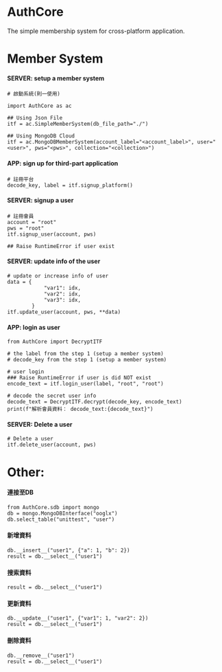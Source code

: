 # AuthCore

The simple membership system for cross-platform application.

# Member System
#### SERVER: setup a member system
```
# 啟動系統(則一使用)

import AuthCore as ac

## Using Json File
itf = ac.SimpleMemberSystem(db_file_path="./")

## Using MongoDB Cloud
itf = ac.MongoDBMemberSystem(account_label="<account_label>", user="<user>", pws="<pws>", collection="<collection>")

```

#### APP: sign up for third-part application
```
# 註冊平台
decode_key, label = itf.signup_platform()

```


#### SERVER: signup a user
```
# 註冊會員
account = "root"
pws = "root"
itf.signup_user(account, pws)

## Raise RuntimeError if user exist
```

#### SERVER: update info of the user
```
# update or increase info of user
data = {
            "var1": idx,
            "var2": idx,
            "var3": idx,
        }
itf.update_user(account, pws, **data)
```

#### APP: login as user
```
from AuthCore import DecryptITF

# the label from the step 1 (setup a member system)
# decode_key from the step 1 (setup a member system)

# user login
### Raise RuntimeError if user is did NOT exist
encode_text = itf.login_user(label, "root", "root")  

# decode the secret user info
decode_text = DecryptITF.decrypt(decode_key, encode_text) 
print(f"解析會員資料： decode_text:{decode_text}")
```

#### SERVER: Delete a user
```
# Delete a user
itf.delete_user(account, pws)
```

# Other:

#### 連接至DB
```
from AuthCore.sdb import mongo
db = mongo.MongoDBInterface("ooglx")
db.select_table("unittest", "user")
```
#### 新增資料
```
db.__insert__("user1", {"a": 1, "b": 2})
result = db.__select__("user1")
```
#### 搜索資料
```
result = db.__select__("user1")
```
#### 更新資料
```
db.__update__("user1", {"var1": 1, "var2": 2})
result = db.__select__("user1")
```

#### 刪除資料
```
db.__remove__("user1")
result = db.__select__("user1")
```
